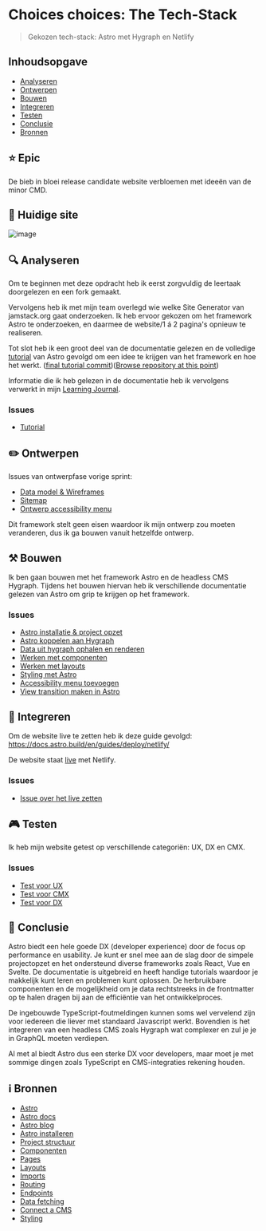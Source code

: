 # Choices choices: The Tech-Stack
> Gekozen tech-stack: Astro met Hygraph en Netlify

## Inhoudsopgave
- [Analyseren](https://github.com/Annevd/choices-choices-the-tech-stack/edit/main/README.md#-analyseren)
- [Ontwerpen](https://github.com/Annevd/choices-choices-the-tech-stack/edit/main/README.md#%EF%B8%8F-ontwerpen)
- [Bouwen](https://github.com/Annevd/choices-choices-the-tech-stack/edit/main/README.md#%EF%B8%8F-bouwen)
- [Integreren](https://github.com/Annevd/choices-choices-the-tech-stack/edit/main/README.md#-integreren)
- [Testen](https://github.com/Annevd/choices-choices-the-tech-stack/edit/main/README.md#-testen)
- [Conclusie](https://github.com/Annevd/choices-choices-the-tech-stack/edit/main/README.md#-conclusie)
- [Bronnen](https://github.com/Annevd/choices-choices-the-tech-stack/edit/main/README.md#%E2%84%B9%EF%B8%8F-bronnen)

## ⭐ Epic

De bieb in bloei release candidate website verbloemen met ideeën van de minor CMD.

## 🔮 Huidige site

![image](https://github.com/user-attachments/assets/60e72929-c2ca-41c5-b768-e1bb234d15b8)

## 🔍 Analyseren

Om te beginnen met deze opdracht heb ik eerst zorgvuldig de leertaak doorgelezen en een fork gemaakt.

Vervolgens heb ik met mijn team overlegd wie welke Site Generator van jamstack.org gaat onderzoeken.
Ik heb ervoor gekozen om het framework Astro te onderzoeken, en daarmee de website/1 á 2 pagina's opnieuw te realiseren.

Tot slot heb ik een groot deel van de documentatie gelezen en de volledige [tutorial](https://docs.astro.build/en/tutorial/0-introduction/) van Astro gevolgd om een idee te krijgen van het framework en hoe het werkt. ([final tutorial commit](https://github.com/Annevd/choices-choices-the-tech-stack/commit/ccd1e8b99a88e0cfa50126056d7ccb6d4af2807e))([Browse repository at this point](https://github.com/Annevd/choices-choices-the-tech-stack/tree/ccd1e8b99a88e0cfa50126056d7ccb6d4af2807e))

Informatie die ik heb gelezen in de documentatie heb ik vervolgens verwerkt in mijn [Learning Journal](https://github.com/Annevd/i-love-web/blob/main/learning-journal/sprint%2015/notes.md#wat-heb-ik-geleerd).

### Issues
- [Tutorial](https://github.com/Annevd/choices-choices-the-tech-stack/issues/2)

## ✏️ Ontwerpen

Issues van ontwerpfase vorige sprint:
- [Data model & Wireframes](https://github.com/fdnd-agency/buurtcampus-oost/issues/150)
- [Sitemap](https://github.com/fdnd-agency/buurtcampus-oost/issues/152)
- [Ontwerp accessibility menu](https://github.com/fdnd-agency/buurtcampus-oost/issues/136)

Dit framework stelt geen eisen waardoor ik mijn ontwerp zou moeten veranderen, dus ik ga bouwen vanuit hetzelfde ontwerp.

## ⚒️ Bouwen

Ik ben gaan bouwen met het framework Astro en de headless CMS Hygraph.
Tijdens het bouwen hiervan heb ik verschillende documentatie gelezen van Astro om grip te krijgen op het framework.

### Issues 
- [Astro installatie & project opzet](https://github.com/Annevd/choices-choices-the-tech-stack/issues/1)
- [Astro koppelen aan Hygraph](https://github.com/Annevd/choices-choices-the-tech-stack/issues/3)
- [Data uit hygraph ophalen en renderen](https://github.com/Annevd/choices-choices-the-tech-stack/issues/4)
- [Werken met componenten](https://github.com/Annevd/choices-choices-the-tech-stack/issues/5)
- [Werken met layouts](https://github.com/Annevd/choices-choices-the-tech-stack/issues/7)
- [Styling met Astro](https://github.com/Annevd/choices-choices-the-tech-stack/issues/9)
- [Accessibility menu toevoegen](https://github.com/Annevd/choices-choices-the-tech-stack/issues/10)
- [View transition maken in Astro](https://github.com/Annevd/choices-choices-the-tech-stack/issues/12)

## 📲 Integreren

Om de website live te zetten heb ik deze guide gevolgd: https://docs.astro.build/en/guides/deploy/netlify/

De website staat [live](https://bieb-in-bloei-astro.netlify.app/) met Netlify.

### Issues
- [Issue over het live zetten](https://github.com/Annevd/choices-choices-the-tech-stack/issues/8)

## 🎮 Testen

Ik heb mijn website getest op verschillende categoriën: UX, DX en CMX.

### Issues
- [Test voor UX](https://github.com/Annevd/choices-choices-the-tech-stack/issues/6#issuecomment-2429016866)
- [Test voor CMX](https://github.com/Annevd/choices-choices-the-tech-stack/issues/6#issuecomment-2429082556)
- [Test voor DX](https://github.com/Annevd/choices-choices-the-tech-stack/issues/6#issuecomment-2429200645)

## 🏁 Conclusie

Astro biedt een hele goede DX (developer experience) door de focus op performance en usability. Je kunt er snel mee aan de slag door de simpele projectopzet en het ondersteund diverse frameworks zoals React, Vue en Svelte. De documentatie is uitgebreid en heeft handige tutorials waardoor je makkelijk kunt leren en problemen kunt oplossen. De herbruikbare componenten en de mogelijkheid om je data rechtstreeks in de frontmatter op te halen dragen bij aan de efficiëntie van het ontwikkelproces.

De ingebouwde TypeScript-foutmeldingen kunnen soms wel vervelend zijn voor iedereen die liever met standaard Javascript werkt. Bovendien is het integreren van een headless CMS zoals Hygraph wat complexer en zul je je in GraphQL moeten verdiepen.

Al met al biedt Astro dus een sterke DX voor developers, maar moet je met sommige dingen zoals TypeScript en CMS-integraties rekening houden.

## ℹ️ Bronnen
- [Astro](https://astro.build/)
- [Astro docs](https://docs.astro.build/)
- [Astro blog](https://astro.build/blog/)
- [Astro installeren](https://docs.astro.build/en/install-and-setup/)
- [Project structuur](https://docs.astro.build/en/basics/project-structure/)
- [Componenten](https://docs.astro.build/en/basics/astro-components/)
- [Pages](https://docs.astro.build/en/basics/astro-pages/)
- [Layouts](https://docs.astro.build/en/basics/layouts/)
- [Imports](https://docs.astro.build/en/guides/imports/)
- [Routing](https://docs.astro.build/en/guides/routing/)
- [Endpoints](https://docs.astro.build/en/guides/endpoints/)
- [Data fetching](https://docs.astro.build/en/guides/data-fetching/)
- [Connect a CMS](https://docs.astro.build/en/guides/cms/hygraph/)
- [Styling](https://docs.astro.build/en/guides/styling/)
